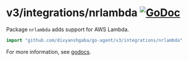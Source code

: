 # v3/integrations/nrlambda [![GoDoc](https://godoc.org/github.com/divyanshgaba/go-agent/v3/integrations/nrlambda?status.svg)](https://godoc.org/github.com/divyanshgaba/go-agent/v3/integrations/nrlambda)

Package `nrlambda` adds support for AWS Lambda.

```go
import "github.com/divyanshgaba/go-agent/v3/integrations/nrlambda"
```

For more information, see
[godocs](https://godoc.org/github.com/divyanshgaba/go-agent/v3/integrations/nrlambda).
